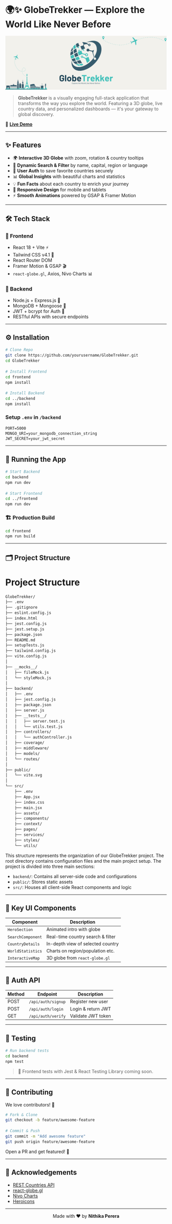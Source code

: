 
# 🌍✨ **GlobeTrekker** — Explore the World Like Never Before

![Banner](GlobeTrekker/src/assets/GlobeTrekker.png)

> **GlobeTrekker** is a visually engaging full-stack application that transforms the way you explore the world. Featuring a 3D globe, live country data, and personalized dashboards — it's your gateway to global discovery.

🔗 [**Live Demo**](https://globe-trekker-gamma.vercel.app)

---

## ✨ Features

- 🌍 **Interactive 3D Globe** with zoom, rotation & country tooltips  
- 🔎 **Dynamic Search & Filter** by name, capital, region or language  
- 👤 **User Auth** to save favorite countries securely  
- 📊 **Global Insights** with beautiful charts and statistics  
- 💡 **Fun Facts** about each country to enrich your journey  
- 📱 **Responsive Design** for mobile and tablets  
- ⚡ **Smooth Animations** powered by GSAP & Framer Motion  

---

## 🛠️ Tech Stack

### 🎨 Frontend
- React 18 + Vite ⚡
- Tailwind CSS v4.1 💅
- React Router DOM  
- Framer Motion & GSAP 🎬  
- `react-globe.gl`, Axios, Nivo Charts 📊

### 🔧 Backend
- Node.js + Express.js 🚀  
- MongoDB + Mongoose 💾  
- JWT + bcrypt for Auth 🔐  
- RESTful APIs with secure endpoints  

---

## ⚙️ Installation

```bash
# Clone Repo
git clone https://github.com/yourusername/GlobeTrekker.git
cd GlobeTrekker

# Install Frontend
cd frontend
npm install

# Install Backend
cd ../backend
npm install
```

### Setup `.env` in `/backend`

```env
PORT=5000
MONGO_URI=your_mongodb_connection_string
JWT_SECRET=your_jwt_secret
```

---

## 🚀 Running the App

```bash
# Start Backend
cd backend
npm run dev

# Start Frontend
cd ../frontend
npm run dev
```

### 🏗️ Production Build

```bash
cd frontend
npm run build
```

---

## 🗂️ Project Structure

# Project Structure

```bash
GlobeTrekker/
├── .env
├── .gitignore
├── eslint.config.js
├── index.html
├── jest.config.js
├── jest.setup.js
├── package.json
├── README.md
├── setupTests.js
├── tailwind.config.js
├── vite.config.js
│
├── __mocks__/
│   ├── fileMock.js
│   └── styleMock.js
│
├── backend/
│   ├── .env
│   ├── jest.config.js
│   ├── package.json
│   ├── server.js
│   ├── __tests__/
│   │   ├── server.test.js
│   │   └── utils.test.js
│   ├── controllers/
│   │   └── authController.js
│   ├── coverage/
│   ├── middleware/
│   ├── models/
│   └── routes/
│
├── public/
│   └── vite.svg
│
└── src/
    ├── .env
    ├── App.jsx
    ├── index.css
    ├── main.jsx
    ├── assets/
    ├── components/
    ├── context/
    ├── pages/
    ├── services/
    ├── styles/
    └── utils/
```

This structure represents the organization of our GlobeTrekker project. The root directory contains configuration files and the main project setup. The project is divided into three main sections:

- `backend/`: Contains all server-side code and configurations
- `public/`: Stores static assets
- `src/`: Houses all client-side React components and logic

---

## 📌 Key UI Components

| Component         | Description                        |
|------------------|------------------------------------|
| `HeroSection`     | Animated intro with globe          |
| `SearchComponent` | Real-time country search & filter  |
| `CountryDetails`  | In-depth view of selected country  |
| `WorldStatistics` | Charts on region/population etc.   |
| `InteractiveMap`  | 3D globe from `react-globe.gl`     |

---

## 🔐 Auth API

| Method | Endpoint           | Description              |
|--------|--------------------|--------------------------|
| POST   | `/api/auth/signup` | Register new user        |
| POST   | `/api/auth/login`  | Login & return JWT       |
| GET    | `/api/auth/verify` | Validate JWT token       |

---

## 🧪 Testing

```bash
# Run backend tests
cd backend
npm test
```

> 🧪 Frontend tests with Jest & React Testing Library coming soon.

---

## 🤝 Contributing

We love contributors! 💜

```bash
# Fork & Clone
git checkout -b feature/awesome-feature

# Commit & Push
git commit -m "Add awesome feature"
git push origin feature/awesome-feature
```

Open a PR and get featured! 🚀

---

## 🙏 Acknowledgements

- [REST Countries API](https://restcountries.com)  
- [react-globe.gl](https://github.com/vasturiano/react-globe.gl)  
- [Nivo Charts](https://nivo.rocks)  
- [Heroicons](https://heroicons.com)

---

<p align="center">
  Made with ❤️ by <strong>Nithika Perera</strong>
</p>
